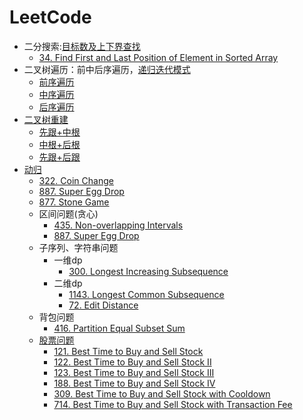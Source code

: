 # LeetCode
- 二分搜索:[目标数及上下界查找](https://masterwangzx.com/2020/03/03/binary-search/)
    - [34. Find First and Last Position of Element in Sorted Array](src/main/c++/34.&#32;Find&#32;First&#32;and&#32;Last&#32;Position&#32;of&#32;Element&#32;in&#32;Sorted&#32;Array.cpp)
- 二叉树遍历：前中后序遍历，[递归迭代模式](https://masterwangzx.com/2019/03/16/binary-tree/#%E4%BA%8C%E5%8F%89%E6%A0%91%E7%9A%84%E9%81%8D%E5%8E%86)
    - [前序遍历](src/main/c++/144.&#32;Binary&#32;Tree&#32;Preorder&#32;Traversal.cpp)
    - [中序遍历](src/main/c++/94.&#32;Binary&#32;Tree&#32;Inorder&#32;Traversal.cpp)
    - [后序遍历](src/main/c++/145.&#32;Binary&#32;Tree&#32;Postorder&#32;Traversal.cpp)
- [二叉树重建](https://masterwangzx.com/2019/03/16/binary-tree/#%E4%BA%8C%E5%8F%89%E6%A0%91%E7%9A%84%E9%87%8D%E5%BB%BA)
    - [先跟+中根](src/main/c++/105.&#32;Construct&#32;Binary&#32;Tree&#32;from&#32;Preorder&#32;and&#32;Inorder&#32;Traversal.cpp)
    - [中根+后根](src/main/c++/106.&#32;Construct&#32;Binary&#32;Tree&#32;from&#32;Inorder&#32;and&#32;Postorder&#32;Traversal.cpp)
    - [先跟+后跟](src/main/c++/889.&#32;Construct&#32;Binary&#32;Tree&#32;from&#32;Preorder&#32;and&#32;Postorder&#32;Traversal.cpp)
- [动归](https://labuladong.gitbook.io/algo/di-ling-zhang-bi-du-xi-lie/dong-tai-gui-hua-xiang-jie-jin-jie)
    - [322. Coin Change](src/main/c++/322.&#32;Coin&#32;Change.cpp)
    - [887. Super Egg Drop](src/main/c++/887.&#32;Super&#32;Egg&#32;Drop.cpp)
    - [877. Stone Game](src/main/c++/877.&#32;Stone&#32;Game.cpp)
    - 区间问题(贪心)
        - [435. Non-overlapping Intervals](src/main/c++/435.&#32;Non-overlapping&#32;Intervals.cpp)
        - [887. Super Egg Drop](src/main/c++/452.&#32;Minimum&#32;Number&#32;of&#32;Arrows&#32;to&#32;Burst&#32;Balloons.cpp)
    - 子序列、字符串问题
        - 一维dp
            - [300. Longest Increasing Subsequence](src/main/c++/300.&#32;Longest&#32;Increasing&#32;Subsequence.cpp)
        - 二维dp
            - [1143. Longest Common Subsequence](src/main/c++/1143.&#32;Longest&#32;Common&#32;Subsequence.cpp)
            - [72. Edit Distance](src/main/c++/72.&#32;Edit&#32;Distance.cpp)
    - 背包问题
        - [416. Partition Equal Subset Sum](src/main/c++/416.&#32;Partition&#32;Equal&#32;Subset&#32;Sum.cpp)
    - [股票问题](https://labuladong.gitbook.io/algo/dong-tai-gui-hua-xi-lie/tuan-mie-gu-piao-wen-ti)
        - [121. Best Time to Buy and Sell Stock](src/main/c++/121.&#32;Best&#32;Time&#32;to&#32;Buy&#32;and&#32;Sell&#32;Stock.cpp)
        - [122. Best Time to Buy and Sell Stock II](src/main/c++/122.&#32;Best&#32;Time&#32;to&#32;Buy&#32;and&#32;Sell&#32;Stock&#32;II.cpp)
        - [123. Best Time to Buy and Sell Stock III](src/main/c++/123.&#32;Best&#32;Time&#32;to&#32;Buy&#32;and&#32;Sell&#32;Stock&#32;III.cpp)
        - [188. Best Time to Buy and Sell Stock IV](src/main/c++/188.&#32;Best&#32;Time&#32;to&#32;Buy&#32;and&#32;Sell&#32;Stock&#32;IV.cpp)
        - [309. Best Time to Buy and Sell Stock with Cooldown](src/main/c++/309.&#32;Best&#32;Time&#32;to&#32;Buy&#32;and&#32;Sell&#32;Stock&#32;with&#32;Cooldown.cpp)
        - [714. Best Time to Buy and Sell Stock with Transaction Fee](src/main/c++/714.&#32;Best&#32;Time&#32;to&#32;Buy&#32;and&#32;Sell&#32;Stock&#32;with&#32;Transaction&#32;Fee.cpp)
